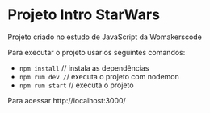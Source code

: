 # Projeto Intro StarWars 
Projeto criado no estudo de JavaScript da Womakerscode

Para executar o projeto usar os seguintes comandos:
- `npm install` // instala as dependências 
- `npm rum dev /`/ executa o projeto com nodemon
- `npm rum start` // executa o projeto

Para acessar http://localhost:3000/



